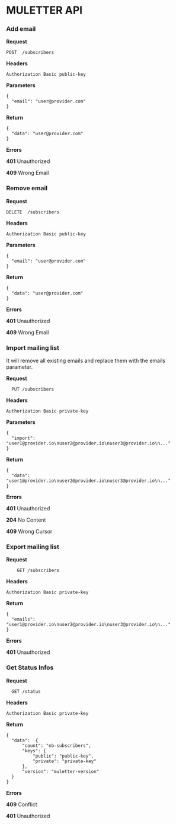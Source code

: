 # MULETTER API
### Add email

**Request**

    POST  /subscribers


**Headers**

    Authorization Basic public-key
    

**Parameters**

    {
      "email": "user@provider.com"
    }

**Return**

    {
      "data": "user@provider.com"
    }


**Errors**

**401** Unauthorized

**409** Wrong Email


### Remove email

**Request**

    DELETE  /subscribers

**Headers**

    Authorization Basic public-key

**Parameters**

    {
      "email": "user@provider.com"
    }

**Return**

    {
      "data": "user@provider.com"
    }


**Errors**

**401** Unauthorized

**409** Wrong Email


### Import mailing list

It will remove all existing emails and replace them with the emails parameter.

**Request**

      PUT /subscribers

**Headers**

    Authorization Basic private-key

**Parameters**

    {
      "import":  "user1@provider.io\nuser2@provider.io\nuser3@provider.io\n..."
    }

**Return**

    {
      "data":  "user1@provider.io\nuser2@provider.io\nuser3@provider.io\n..."
    }

**Errors**

**401** Unauthorized

**204** No Content

**409** Wrong Cursor


### Export mailing list

**Request**

        GET /subscribers

**Headers**

    Authorization Basic private-key

**Return**

    {
      "emails":  "user1@provider.io\nuser2@provider.io\nuser3@provider.io\n..."
    }

**Errors**

**401** Unauthorized


### Get Status Infos

**Request**

      GET /status

**Headers**

    Authorization Basic private-key

**Return**

    {
      "data":  {
          "count": "nb-subscribers",
          "keys": {
              "public": "public-key",
              "private": "private-key"
          },
          "version": "muletter-version"
      }
    }

**Errors**

**409** Conflict

**401** Unauthorized
